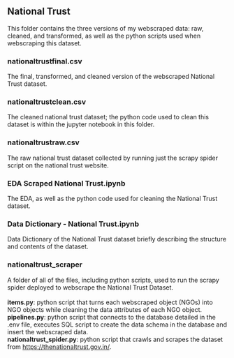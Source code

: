 ## National Trust
This folder contains the three versions of my webscraped data: raw, cleaned, and transformed, as well as the python scripts used when webscraping this dataset.
### nationaltrustfinal.csv
The final, transformed, and cleaned version of the webscraped National Trust dataset.
### nationaltrustclean.csv
The cleaned national trust dataset; the python code used to clean this dataset is within the jupyter notebook in this folder. 
### nationaltrustraw.csv
The raw national trust dataset collected by running just the scrapy spider script on the national trust website. 
### EDA Scraped National Trust.ipynb
The EDA, as well as the python code used for cleaning the National Trust dataset.
### Data Dictionary - National Trust.ipynb
Data Dictionary of the National Trust dataset briefly describing the structure and contents of the dataset.
### nationaltrust_scraper
A folder of all of the files, including python scripts, used to run the scrapy spider deployed to webscrape the National Trust Dataset.
<br> 
<br>
**items.py**: python script that turns each webscraped object (NGOs) into NGO objects while cleaning the data attributes of each NGO object.
<br> 
**pipelines.py**: python script that connects to the database detailed in the .env file, executes SQL script to create the data schema in the database and insert the webscraped data.
<br>
**nationaltrust_spider.py**: python script that crawls and scrapes the dataset from https://thenationaltrust.gov.in/. 
